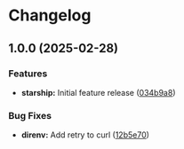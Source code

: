 # Changelog

## 1.0.0 (2025-02-28)


### Features

* **starship:** Initial feature release ([034b9a8](https://github.com/memes/devcontainers-features/commit/034b9a8e88e8a51f20aac0a3cac1134a230bc97a))


### Bug Fixes

* **direnv:** Add retry to curl ([12b5e70](https://github.com/memes/devcontainers-features/commit/12b5e70edcab7e3a3df949226471e075d0a556b0))
